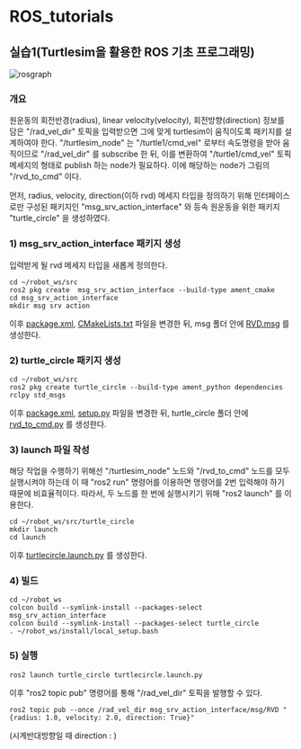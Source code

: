 # ROS_tutorials
## 실습1(Turtlesim을 활용한 ROS 기초 프로그래밍)
![rosgraph](https://user-images.githubusercontent.com/87575823/147875087-5e53f1a6-3571-4dea-a420-085a650b4218.png)

###  개요
원운동의 회전반경(radius), linear velocity(velocity), 회전방향(direction) 정보를 담은 "/rad_vel_dir" 토픽을 입력받으면 그에 맞게 turtlesim이 움직이도록 패키지를 설계하여야 한다. "/turtlesim_node" 는 "/turtle1/cmd_vel" 로부터 속도명령을 받아 움직이므로 "/rad_vel_dir" 를 subscribe 한 뒤, 이를 변환하여 "/turtle1/cmd_vel" 토픽 메세지의 형태로 publish 하는 node가 필요하다. 이에 해당하는 node가 그림의 "/rvd_to_cmd" 이다.

먼저, radius, velocity, direction(이하 rvd) 메세지 타입을 정의하기 위해 인터페이스로만 구성된 패키지인 "msg_srv_action_interface" 와 등속 원운동을 위한 패키지 "turtle_circle" 을 생성하였다.

### 1) msg_srv_action_interface 패키지 생성
입력받게 될 rvd 메세지 타입을 새롭게 정의한다.
```
cd ~/robot_ws/src
ros2 pkg create  msg_srv_action_interface --build-type ament_cmake
cd msg_srv_action_interface
mkdir msg srv action
```
이후 [package.xml](https://github.com/pby04188/ROS_tutorials/blob/207e3afbc35bbecd63247a714cbd63cc47343313/msg_srv_action_interface/package.xml), [CMakeLists.txt](https://github.com/pby04188/ROS_tutorials/blob/207e3afbc35bbecd63247a714cbd63cc47343313/msg_srv_action_interface/CMakeLists.txt) 파일을 변경한 뒤, msg 폴더 안에 [RVD.msg](https://github.com/pby04188/ROS_tutorials/blob/207e3afbc35bbecd63247a714cbd63cc47343313/msg_srv_action_interface/msg/RVD.msg) 를 생성한다.

### 2) turtle_circle 패키지 생성

```
cd ~/robot_ws/src
ros2 pkg create turtle_circle --build-type ament_python dependencies rclpy std_msgs
```
이후 [package.xml](https://github.com/pby04188/ROS_tutorials/blob/207e3afbc35bbecd63247a714cbd63cc47343313/turtle_circle/package.xml), [setup.py](https://github.com/pby04188/ROS_tutorials/blob/207e3afbc35bbecd63247a714cbd63cc47343313/turtle_circle/setup.py) 파일을 변경한 뒤, turtle_circle 폴더 안에 [rvd_to_cmd.py](https://github.com/pby04188/ROS_tutorials/blob/207e3afbc35bbecd63247a714cbd63cc47343313/turtle_circle/turtle_circle/rvd_to_cmd.py) 를 생성한다.

### 3) launch 파일 작성
해당 작업을 수행하기 위해선 "/turtlesim_node" 노드와 "/rvd_to_cmd" 노드를 모두 실행시켜야 하는데 이 때 "ros2 run" 명령어를 이용하면 명령어를 2번 입력해야 하기 때문에 비효율적이다. 따라서, 두 노드를 한 번에 실행시키기 위해 "ros2 launch" 를 이용한다.
```
cd ~/robot_ws/src/turtle_circle
mkdir launch
cd launch
```
이후 [turtlecircle.launch.py](https://github.com/pby04188/ROS_tutorials/blob/207e3afbc35bbecd63247a714cbd63cc47343313/turtle_circle/launch/turtlecircle.launch.py) 를 생성한다.


### 4) 빌드

```
cd ~/robot_ws
colcon build --symlink-install --packages-select msg_srv_action_interface
colcon build --symlink-install --packages-select turtle_circle
. ~/robot_ws/install/local_setup.bash
```

### 5) 실행
```
ros2 launch turtle_circle turtlecircle.launch.py
```
이후 "ros2 topic pub" 명령어를 통해 "/rad_vel_dir" 토픽을 발행할 수 있다.
```
ros2 topic pub --once /rad_vel_dir msg_srv_action_interface/msg/RVD "{radius: 1.0, velocity: 2.0, direction: True}"
```
(시계반대방향일 때 direction : )
